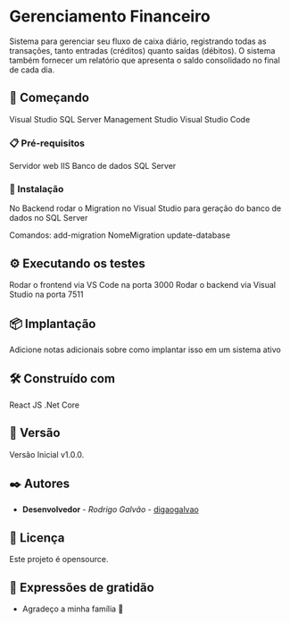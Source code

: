 # Gerenciamento Financeiro

Sistema para gerenciar seu fluxo de caixa diário, registrando todas as transações, tanto entradas (créditos) quanto saídas (débitos). O sistema também fornecer um relatório que apresenta o saldo consolidado no final de cada dia.

## 🚀 Começando

Visual Studio
SQL Server Management Studio
Visual Studio Code

### 📋 Pré-requisitos

Servidor web IIS
Banco de dados SQL Server

### 🔧 Instalação

No Backend rodar o Migration no Visual Studio para geração do banco de dados no SQL Server

Comandos:
add-migration NomeMigration
update-database

## ⚙️ Executando os testes

Rodar o frontend via VS Code na porta 3000
Rodar o backend via Visual Studio na porta 7511

## 📦 Implantação

Adicione notas adicionais sobre como implantar isso em um sistema ativo

## 🛠️ Construído com

React JS
.Net Core

## 📌 Versão

Versão Inicial v1.0.0. 

## ✒️ Autores

* **Desenvolvedor** - *Rodrigo Galvão* - [digaogalvao](https://github.com/digaogalvao)

## 📄 Licença

Este projeto é opensource.

## 🎁 Expressões de gratidão

* Agradeço a minha família 📢
